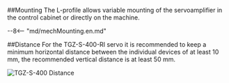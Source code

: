 ##Mounting
The L-profile allows variable mounting of the servoamplifier in the control cabinet or directly on the machine.
<!--Below are the dimensions and position of the individual mounting elements.

![TGZ-S-230-5/15 Mounting Front](../img/mounting1.png){: style="width:80%;" }
![TGZ-S-230-5/15 Mounting Top](../img/mounting2.png){: style="width:85%;" }
-->

--8<-- "md/mechMounting.en.md"

##Distance
For the TGZ-S-400-RI servo it is recommended to keep a minimum horizontal distance between the individual devices of at least 10 mm, the recommended vertical distance is at least 50 mm.

![TGZ-S-400 Distance](../../../../source/img/placement1.png)